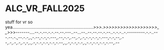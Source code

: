 # ALC_VR_FALL2025
stuff for vr so yea................................................................._>_>_>.>>>>>>>>>>>>>>>_>_>_>_>__>_>>-------....--.-.--.-.-.--.--.---..--...--..--.--.--.-.--..-.-.-..-.---------.-.-..---.--.-.,--.-.-,.,-.--,-.-,-.---,.--,-.-,.--,.-,.-,-.-,-.-,-.---,-.-,--,.--,.-,.-,.-,.-,-,.,.-,-.-,-.-,-.-,-.--,.,.-,-.-,-.-,.,-.-,-.-,-.-,-.--,.--
